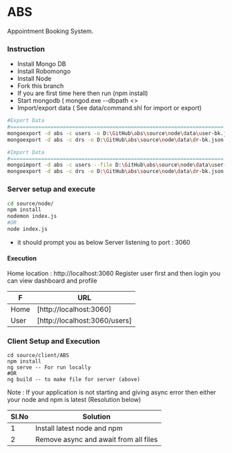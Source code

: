 # ABS
Appointment Booking System.

### Instruction
- Install Mongo DB
- Install Robomongo
- Install Node
- Fork this branch
- If you are first time here then run (npm install)
- Start mongodb ( mongod.exe --dbpath <<above path where you have extracted your data file>>
- Import/export data ( See data/command.shl for import or export)

```sh
#Export Data
#=====================================================================
mongoexport -d abs -c users -o D:\GitHub\abs\source\node\data\user-bk.json
mongoexport -d abs -c drs -o D:\GitHub\abs\source\node\data\dr-bk.json

#Import Data
#=====================================================================
mongoimport -d abs -c users --file D:\GitHub\abs\source\node\data\user-bk.json
mongoexport -d abs -c drs -o D:\GitHub\abs\source\node\data\dr-bk.json
```

### Server setup and execute
```sh
cd source/node/
npm install
nodemon index.js 
#OR
node index.js
```
- it should prompt you as below
        Server listening to port : 3060
	
#### Execution
Home location : http://localhost:3060
Register user first 
and then login 
you can view dashboard and profile

| F | URL |
| ------ | ------ |
| Home | [http://localhost:3060] |
| User | [http://localhost:3060/users] |

### Client Setup and Execution

```
cd source/client/ABS
npm install
ng serve -- For run locally
#OR
ng build -- to make file for server (above)
```
Note : If your application is not starting and giving async error then either your node and npm is latest (Resolution below)

| Sl.No  | Solution                              |
| ------ | ------                                |
| 1      | Install latest node and npm           |
| 2      | Remove async and await from all files |


